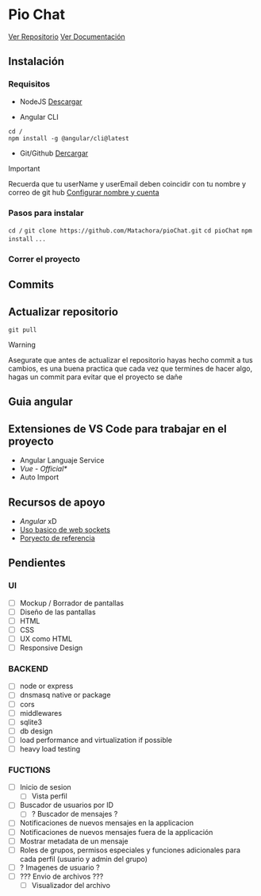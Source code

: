 # Pio Chat

[Ver Repositorio](https://github.com/Matachora/pioChat.git)
[Ver Documentación](https://docs.google.com/document/d/1WVgYPODF8jtXPDlxXQwR--tPLZ-Z-t-bIjmlVenVVDg/edit?usp=sharing)

## Instalación

### Requisitos
- NodeJS [Descargar](https://nodejs.org/en/download/package-manager)

- Angular CLI
```shell
cd /
npm install -g @angular/cli@latest
```

- Git/Github [Dercargar](https://git-scm.com/downloads)
> [!IMPORTANT]
> Recuerda que tu userName y userEmail deben coincidir con tu nombre y correo de git hub [Configurar nombre y cuenta](https://git-scm.com/book/es/v2/Inicio---Sobre-el-Control-de-Versiones-Configurando-Git-por-primera-vez)

### Pasos para instalar

```cd /```
```git clone https://github.com/Matachora/pioChat.git```
```cd pioChat```
```npm install```
```...```

### Correr el proyecto

## Commits

## Actualizar repositorio

```git pull```
> [!WARNING]
> Asegurate que antes de actualizar el repositorio hayas hecho commit a tus cambios, es una buena practica que cada vez que termines de hacer algo, hagas un commit para evitar que el proyecto se dañe

## Guia angular


## Extensiones de VS Code para trabajar en el proyecto

- Angular Languaje Service
- _Vue - Official*_ 
- Auto Import

## Recursos de apoyo

- _Angular_ xD
- [Uso basico de web sockets](https://socket.io/docs/v4/tutorial/introduction#how-to-use-this-tutorial)
- [Poryecto de referencia](https://github.com/socketio/socket.io-chat-platform/tree/main)

## Pendientes
### UI
- [ ] Mockup / Borrador de pantallas
- [ ] Diseño de las pantallas
- [ ] HTML
- [ ] CSS
- [ ] UX como HTML
- [ ] Responsive Design
### BACKEND
- [ ] node or express
- [ ] dnsmasq native or package
- [ ] cors
- [ ] middlewares
- [ ] sqlite3
- [ ] db design
- [ ] load performance and virtualization if possible
- [ ] heavy load testing
### FUCTIONS
- [ ] Inicio de sesion
  - [ ] Vista perfil
- [ ] Buscador de usuarios por ID
  - [ ] ? Buscador de mensajes ?
- [ ] Notificaciones de nuevos mensajes en la applicacion
- [ ] Notificaciones de nuevos mensajes fuera de la applicación
- [ ] Mostrar metadata de un mensaje
- [ ] Roles de grupos, permisos especiales y funciones adicionales para cada perfil (usuario y admin del grupo)
- [ ] ? Imagenes de usuario ?
- [ ] ??? Envio de archivos ???
  - [ ] Visualizador del archivo